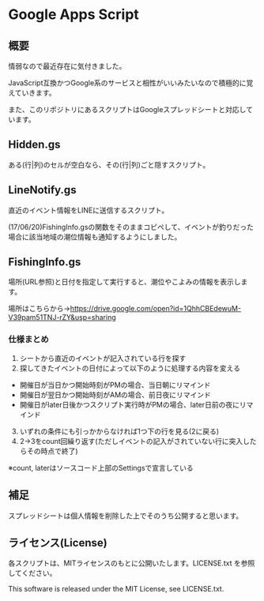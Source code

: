 # Google Apps Script

## 概要
情弱なので最近存在に気付きました。

JavaScript互換かつGoogle系のサービスと相性がいいみたいなので積極的に覚えていきます。

また、このリポジトリにあるスクリプトはGoogleスプレッドシートと対応しています。

## Hidden.gs
ある(行|列)のセルが空白なら、その(行|列)ごと隠すスクリプト。

## LineNotify.gs
直近のイベント情報をLINEに送信するスクリプト。

(17/06/20)FishingInfo.gsの関数をそのままコピペして、イベントが釣りだった場合に該当地域の潮位情報も通知するようにしました。

## FishingInfo.gs
場所(URL参照)と日付を指定して実行すると、潮位やこよみの情報を表示します。

場所はこちらから→https://drive.google.com/open?id=1QhhCBEdewuM-V39pam51TNJ-rZY&usp=sharing

### 仕様まとめ

1. シートから直近のイベントが記入されている行を探す
2. 探してきたイベントの日付によって以下のように処理する内容を変える

- 開催日が当日かつ開始時刻がPMの場合、当日朝にリマインド
- 開催日が翌日かつ開始時刻がAMの場合、前日夜にリマインド
- 開催日がlater日後かつスクリプト実行時がPMの場合、later日前の夜にリマインド
  
3. いずれの条件にも引っかからなければ1つ下の行を見る(2に戻る)
4. 2->3をcount回繰り返す(ただしイベントの記入がされていない行に突入したらその時点で終了)

※count, laterはソースコード上部のSettingsで宣言している

## 補足
スプレッドシートは個人情報を削除した上でそのうち公開すると思います。

## ライセンス(License)

各スクリプトは、MITライセンスのもとに公開いたします。LICENSE.txt を参照してください。

This software is released under the MIT License, see LICENSE.txt.
